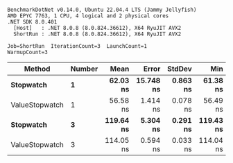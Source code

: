 ```

BenchmarkDotNet v0.14.0, Ubuntu 22.04.4 LTS (Jammy Jellyfish)
AMD EPYC 7763, 1 CPU, 4 logical and 2 physical cores
.NET SDK 8.0.401
  [Host]   : .NET 8.0.8 (8.0.824.36612), X64 RyuJIT AVX2
  ShortRun : .NET 8.0.8 (8.0.824.36612), X64 RyuJIT AVX2

Job=ShortRun  IterationCount=3  LaunchCount=1  
WarmupCount=3  

```
| Method         | Number | Mean      | Error     | StdDev   | Min       | Max       | Gen0   | Allocated |
|--------------- |------- |----------:|----------:|---------:|----------:|----------:|-------:|----------:|
| **Stopwatch**      | **1**      |  **62.03 ns** | **15.748 ns** | **0.863 ns** |  **61.38 ns** |  **63.01 ns** | **0.0005** |      **40 B** |
| ValueStopwatch | 1      |  56.58 ns |  1.414 ns | 0.078 ns |  56.49 ns |  56.63 ns |      - |         - |
| **Stopwatch**      | **3**      | **119.64 ns** |  **5.304 ns** | **0.291 ns** | **119.43 ns** | **119.97 ns** | **0.0005** |      **40 B** |
| ValueStopwatch | 3      | 114.05 ns |  0.594 ns | 0.033 ns | 114.04 ns | 114.09 ns |      - |         - |
